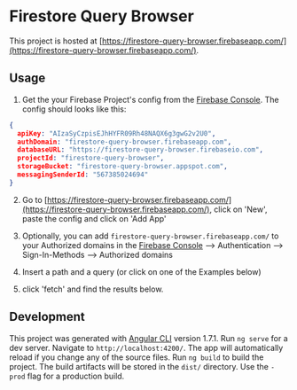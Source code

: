 # Firestore Query Browser

This project is hosted at [https://firestore-query-browser.firebaseapp.com/](https://firestore-query-browser.firebaseapp.com/).

## Usage

1. Get the your Firebase Project's config from the [Firebase Console](ttps://console.firebase.google.com/). The config should looks like this:
```json
{
  apiKey: "AIzaSyCzpisEJhHYFR09Rh48NAQX6g3gwG2v2U0",
  authDomain: "firestore-query-browser.firebaseapp.com",
  databaseURL: "https://firestore-query-browser.firebaseio.com",
  projectId: "firestore-query-browser",
  storageBucket: "firestore-query-browser.appspot.com",
  messagingSenderId: "567385024694"
}
```
2. Go to [https://firestore-query-browser.firebaseapp.com/](https://firestore-query-browser.firebaseapp.com/), click on 'New', paste the config and click on 'Add App'

3. Optionally, you can add `firestore-query-browser.firebaseapp.com/` to your Authorized domains in the [Firebase Console](ttps://console.firebase.google.com/) --> Authentication --> Sign-In-Methods --> Authorized domains

4. Insert a path and a query (or click on one of the Examples below)
5. click 'fetch' and find the results below.

## Development

This project was generated with [Angular CLI](https://github.com/angular/angular-cli) version 1.7.1. Run `ng serve` for a dev server. Navigate to `http://localhost:4200/`. The app will automatically reload if you change any of the source files. Run `ng build` to build the project. The build artifacts will be stored in the `dist/` directory. Use the `-prod` flag for a production build.

